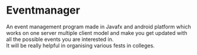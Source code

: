 # Eventmanager
An event management program made in Javafx and android platform which works on one server multiple client model and make you get updated with all the possible events you are interested in.  
It will be really helpful in organising various fests in colleges.
